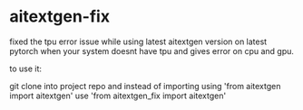 # aitextgen-fix
fixed the tpu error issue while using latest aitextgen version on latest pytorch when your system doesnt have tpu and gives error on cpu and gpu. 

to use it:

git clone into project repo and instead of importing using 'from aitextgen import aitextgen' use 'from aitextgen_fix import aitextgen'
